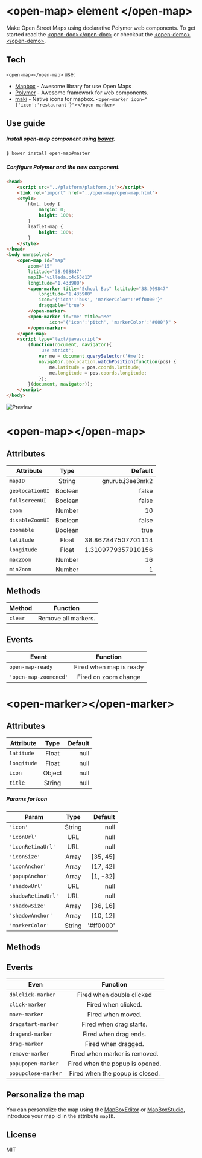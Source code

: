 &lt;open-map&gt; element &lt;/open-map&gt;
==========================================

Make Open Street Maps using declarative Polymer web components. To get started read the [&lt;open-doc&gt;&lt;/open-doc&gt;] or checkout the [&lt;open-demo&gt;&lt;/open-demo&gt;].


Tech
-----------

`<open-map></open-map>` use:
* [Mapbox] - Awesome library for use Open Maps
* [Polymer] - Awesome framework for web components.
* [maki] - Native icons for mapbox. `<open-marker icon="{'icon':'restaurant'}"></open-marker>`

Use guide
--------------
##### Install open-map component using [bower].

```bash
$ bower install open-map#master

```

##### Configure Polymer and the new component.

```html
<head>
	<script src="../platform/platform.js"></script>
	<link rel="import" href="../open-map/open-map.html">
	<style>
		html, body {
			margin: 0;
			height: 100%;
		}
		leaflet-map {
			height: 100%;
		}
	</style>
</head>
<body unresolved>
	<open-map id="map"
		zoom="15"
		latitude="38.908847"
		mapID="villeda.c4c63d13"
		longitude="1.433900">
		<open-marker title="School Bus" latitude="38.909847"
			longitude="1.435900"
			icon="{'icon':'bus', 'markerColor':'#ff0000'}"
			draggable="true">
		</open-marker>
		<open-marker id="me" title="Me"
				icon="{'icon':'pitch', 'markerColor':'#000'}" >
		</open-marker>
	</open-map>
	<script type="text/javascript">
		(function(document, navigator){
			'use strict';
			var me = document.querySelector('#me');
			navigator.geolocation.watchPosition(function(pos) {
				me.latitude = pos.coords.latitude;
				me.longitude = pos.coords.longitude;
			});
		}(document, navigator));
	</script>
</body>
```

![Preview][1]

# &lt;open-map&gt;&lt;/open-map&gt;

Attributes
----------

| Attribute       | Type    | Default            |
| --------------- | :-----: | -----------------: |
| `mapID`         | String  | gnurub.j3ee3mk2    |
| `geolocationUI` | Boolean | false              |
| `fullscreenUI`  | Boolean | false              |
| `zoom`          | Number  | 10                 |
| `disableZoomUI` | Boolean | false              |
| `zoomable`      | Boolean | true               |
| `latitude`      | Float   | 38.867847507701114 |
| `longitude`     | Float   | 1.3109779357910156 |
| `maxZoom`       | Number  | 16                 |
| `minZoom`       | Number  | 1                  |



Methods
--------

| Method          | Function               |
| --------------- | :--------------------: |
| `clear`         | Remove all markers.    |

Events
------
| Event                | Function                       |
| -------------------- | :----------------------------: |
| `open-map-ready`     | Fired when map is ready        |
| `'open-map-zoomened'`| Fired on zoom change           |

# &lt;open-marker&gt;&lt;/open-marker&gt;

Attributes
----------
| Attribute       | Type    | Default            |
| --------------- | :-----: | -----------------: |
| `latitude`      | Float   | null               |
| `longitude`     | Float   | null               |
| `icon`          | Object  | null               |
| `title`         | String  | null               |


##### Params for Icon
| Param             | Type    | Default   |
| ----------------- | :-----: | --------: |
| `'icon'`          | String  |  null     |
| `'iconUrl'`       | URL     |  null     |
| `'iconRetinaUrl'` | URL     |  null     |
| `'iconSize'`      | Array   | [35, 45]  |
| `'iconAnchor'`    | Array   | [17, 42]  |
| `'popupAnchor'`   | Array   | [1, -32]  |
| `'shadowUrl'`     | URL     | null      |
| `shadowRetinaUrl'`| URL     | null      |
| `'shadowSize'`    | Array   | [36, 16]  |
| `'shadowAnchor'`  | Array   | [10, 12]  |
| `'markerColor'`   | String  | '#ff0000' |


Methods
-------

Events
------
| Even                |   Function                     |
| ------------------- | :----------------------------: |
| `dblclick-marker`   | Fired when double clicked      |
| `click-marker`      | Fired when clicked.            |
| `move-marker`       | Fired when moved.              |
| `dragstart-marker`  | Fired when drag starts.        |
| `dragend-marker`    | Fired when drag ends.          |
| `drag-marker`       | Fired when dragged.            |
| `remove-marker`     | Fired when marker is removed.  |
| `popupopen-marker`  | Fired when the popup is opened.|
| `popupclose-marker` | Fired when the popup is closed.|

Personalize the map
-------------------
You can personalize the map using the [MapBoxEditor] or [MapBoxStudio], introduce your map id in the attribute `mapID`.

License
-------
MIT


[&lt;open-demo&gt;&lt;/open-demo&gt;]:https://ruben96.github.io/open-map/components/open-map/demo.html
[&lt;open-doc&gt;&lt;/open-doc&gt;]:https://ruben96.github.io/open-map
[Polymer]:http://www.polymer-project.org/
[MapBoxEditor]:https://www.mapbox.com/editor
[MapBoxStudio]:https://www.mapbox.com/mapbox-studio/
[Mapbox]:https://www.mapbox.com/
[maki]:https://www.mapbox.com/maki/
[bower]:http://bower.io/
[1]:http://pix.toile-libre.org/upload/original/1410995143.png
